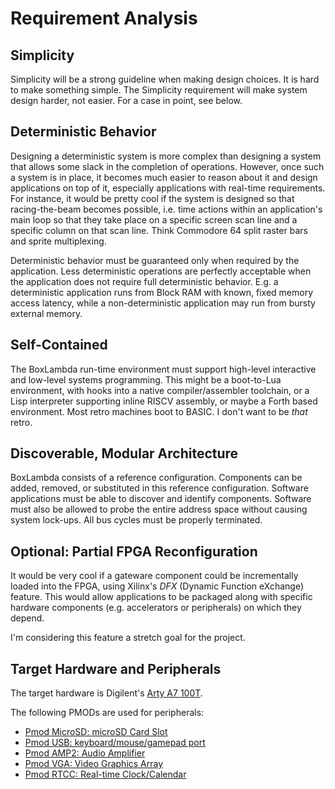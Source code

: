 Requirement Analysis
====================
Simplicity
----------

Simplicity will be a strong guideline when making design choices. It is hard to make something simple. The Simplicity requirement will make system design harder, not easier. For a case in point, see below.

Deterministic Behavior
----------------------

Designing a deterministic system is more complex than designing a system that allows some slack in the completion of operations. However, once such a system is in place, it becomes much easier to reason about it and design applications on top of it, especially applications with real-time requirements.
For instance, it would be pretty cool if the system is designed so that racing-the-beam becomes possible, i.e. time actions within an application's main loop so that they take place on a specific screen scan line and a specific column on that scan line. Think Commodore 64 split raster bars and sprite multiplexing.

Deterministic behavior must be guaranteed only when required by the application. Less deterministic operations are perfectly acceptable when the application does not require full deterministic behavior. E.g. a deterministic application runs from Block RAM with known, fixed memory access latency, while a non-deterministic application may run from bursty external memory.

Self-Contained
--------------

The BoxLambda run-time environment must support high-level interactive and low-level systems programming.
This might be a boot-to-Lua environment, with hooks into a native compiler/assembler toolchain, or a Lisp interpreter supporting inline RISCV assembly, or maybe a Forth based environment. 
Most retro machines boot to BASIC. I don't want to be *that* retro.

Discoverable, Modular Architecture
----------------------------------

BoxLambda consists of a reference configuration. Components can be added, removed, or substituted in this reference configuration.
Software applications must be able to discover and identify components.
Software must also be allowed to probe the entire address space without causing system lock-ups. All bus cycles must be properly terminated.

Optional: Partial FPGA Reconfiguration
--------------------------------------

It would be very cool if a gateware component could be incrementally loaded into the FPGA, using Xilinx's *DFX* (Dynamic Function eXchange) feature. This would allow applications to be packaged along with specific hardware components (e.g. accelerators or peripherals) on which they depend.

I'm considering this feature a stretch goal for the project.

Target Hardware and Peripherals
-------------------------------

The target hardware is Digilent's [Arty A7 100T](https://digilent.com/reference/programmable-logic/arty-a7/start).

The following PMODs are used for peripherals:

- [Pmod MicroSD: microSD Card Slot](https://digilent.com/shop/pmod-microsd-microsd-card-slot/)
- [Pmod USB: keyboard/mouse/gamepad port](https://machdyne.com/product/usb-host-dual-socket-pmod/)
- [Pmod AMP2: Audio Amplifier](https://digilent.com/shop/pmod-amp2-audio-amplifier/)
- [Pmod VGA: Video Graphics Array](https://digilent.com/shop/pmod-vga-video-graphics-array/)
- [Pmod RTCC: Real-time Clock/Calendar](https://digilent.com/shop/pmod-rtcc-real-time-clock-calendar/)
